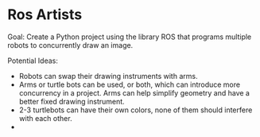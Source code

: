 # Ros Artists

Goal: Create a Python project using the library ROS that programs multiple robots to 
concurrently draw an image. 

Potential Ideas:
- Robots can swap their drawing instruments with arms.
- Arms or turtle bots can be used, or both, which can introduce more concurrency in a project. Arms can help
simplify geometry and have a better fixed drawing instrument.
- 2-3 turtlebots can have their own colors, none of them should interfere with each other.
- 
